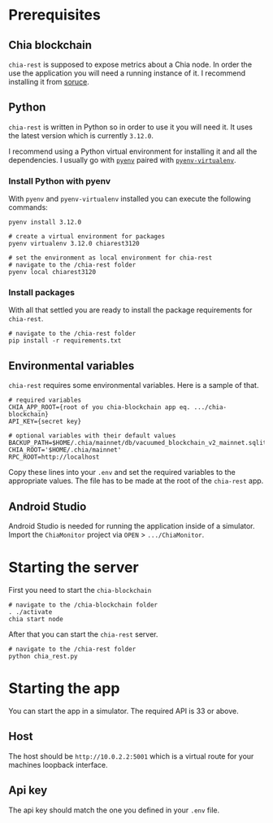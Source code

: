 # Prerequisites

## Chia blockchain

`chia-rest` is supposed to expose metrics about a Chia node. In order the use the application you will need a running instance of it. I recommend installing it from [soruce](https://docs.chia.net/installation/#from-source).

## Python

`chia-rest` is written in Python so in order to use it you will need it. It uses the latest version which is currently `3.12.0`.

I recommend using a Python virtual environment for installing it and all the dependencies. I usually go with [`pyenv`](https://github.com/pyenv/pyenv) paired with [`pyenv-virtualenv`](https://github.com/pyenv/pyenv-virtualenv).

### Install Python with pyenv

With `pyenv` and `pyenv-virtualenv` installed you can execute the following commands:

```
pyenv install 3.12.0

# create a virtual environment for packages
pyenv virtualenv 3.12.0 chiarest3120

# set the environment as local environment for chia-rest
# navigate to the /chia-rest folder
pyenv local chiarest3120 
```

### Install packages

With all that settled you are ready to install the package requirements for `chia-rest`.

```
# navigate to the /chia-rest folder
pip install -r requirements.txt
```

## Environmental variables

`chia-rest` requires some environmental variables.
Here is a sample of that.

```
# required variables
CHIA_APP_ROOT={root of you chia-blockchain app eq. .../chia-blockchain}
API_KEY={secret key}

# optional variables with their default values
BACKUP_PATH=$HOME/.chia/mainnet/db/vacuumed_blockchain_v2_mainnet.sqlite
CHIA_ROOT='$HOME/.chia/mainnet'
RPC_ROOT=http://localhost
```

Copy these lines into your `.env` and set the required variables to the appropriate values.
The file has to be made at the root of the `chia-rest` app.

## Android Studio

Android Studio is needed for running the application inside of a simulator. Import the `ChiaMonitor` project via `OPEN` > `.../ChiaMonitor`.

# Starting the server

First you need to start the `chia-blockchain`

```
# navigate to the /chia-blockchain folder
. ./activate
chia start node
```

After that you can start the `chia-rest` server.

```
# navigate to the /chia-rest folder
python chia_rest.py
```

# Starting the app

You can start the app in a simulator. The required API is 33 or above.

## Host

The host should be `http://10.0.2.2:5001` which is a virtual route for your machines loopback interface.


## Api key

The api key should match the one you defined in your `.env` file.
